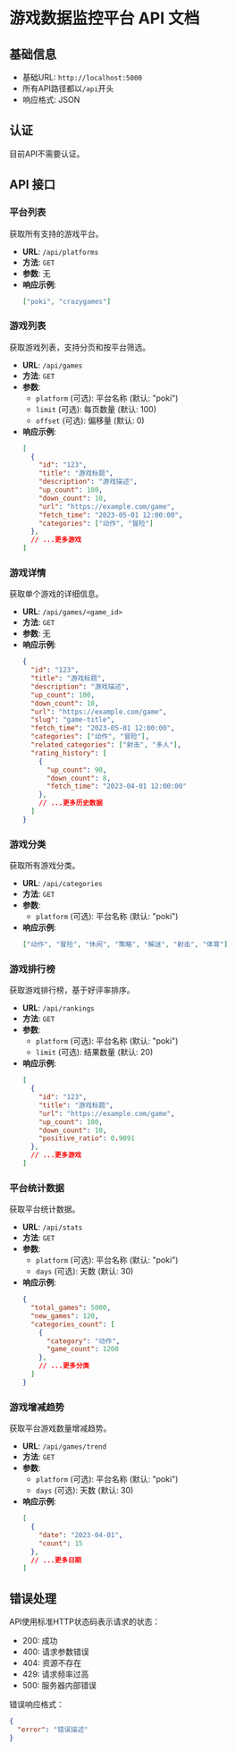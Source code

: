 # 游戏数据监控平台 API 文档

## 基础信息

- 基础URL: `http://localhost:5000`
- 所有API路径都以`/api`开头
- 响应格式: JSON

## 认证

目前API不需要认证。

## API 接口

### 平台列表

获取所有支持的游戏平台。

- **URL**: `/api/platforms`
- **方法**: `GET`
- **参数**: 无
- **响应示例**:
  ```json
  ["poki", "crazygames"]
  ```

### 游戏列表

获取游戏列表，支持分页和按平台筛选。

- **URL**: `/api/games`
- **方法**: `GET`
- **参数**:
  - `platform` (可选): 平台名称 (默认: "poki")
  - `limit` (可选): 每页数量 (默认: 100)
  - `offset` (可选): 偏移量 (默认: 0)
- **响应示例**:
  ```json
  [
    {
      "id": "123",
      "title": "游戏标题",
      "description": "游戏描述",
      "up_count": 100,
      "down_count": 10,
      "url": "https://example.com/game",
      "fetch_time": "2023-05-01 12:00:00",
      "categories": ["动作", "冒险"]
    },
    // ...更多游戏
  ]
  ```

### 游戏详情

获取单个游戏的详细信息。

- **URL**: `/api/games/<game_id>`
- **方法**: `GET`
- **参数**: 无
- **响应示例**:
  ```json
  {
    "id": "123",
    "title": "游戏标题",
    "description": "游戏描述",
    "up_count": 100,
    "down_count": 10,
    "url": "https://example.com/game",
    "slug": "game-title",
    "fetch_time": "2023-05-01 12:00:00",
    "categories": ["动作", "冒险"],
    "related_categories": ["射击", "多人"],
    "rating_history": [
      {
        "up_count": 90,
        "down_count": 8,
        "fetch_time": "2023-04-01 12:00:00"
      },
      // ...更多历史数据
    ]
  }
  ```

### 游戏分类

获取所有游戏分类。

- **URL**: `/api/categories`
- **方法**: `GET`
- **参数**:
  - `platform` (可选): 平台名称 (默认: "poki")
- **响应示例**:
  ```json
  ["动作", "冒险", "休闲", "策略", "解谜", "射击", "体育"]
  ```

### 游戏排行榜

获取游戏排行榜，基于好评率排序。

- **URL**: `/api/rankings`
- **方法**: `GET`
- **参数**:
  - `platform` (可选): 平台名称 (默认: "poki")
  - `limit` (可选): 结果数量 (默认: 20)
- **响应示例**:
  ```json
  [
    {
      "id": "123",
      "title": "游戏标题",
      "url": "https://example.com/game",
      "up_count": 100,
      "down_count": 10,
      "positive_ratio": 0.9091
    },
    // ...更多游戏
  ]
  ```

### 平台统计数据

获取平台统计数据。

- **URL**: `/api/stats`
- **方法**: `GET`
- **参数**:
  - `platform` (可选): 平台名称 (默认: "poki")
  - `days` (可选): 天数 (默认: 30)
- **响应示例**:
  ```json
  {
    "total_games": 5000,
    "new_games": 120,
    "categories_count": [
      {
        "category": "动作",
        "game_count": 1200
      },
      // ...更多分类
    ]
  }
  ```

### 游戏增减趋势

获取平台游戏数量增减趋势。

- **URL**: `/api/games/trend`
- **方法**: `GET`
- **参数**:
  - `platform` (可选): 平台名称 (默认: "poki")
  - `days` (可选): 天数 (默认: 30)
- **响应示例**:
  ```json
  [
    {
      "date": "2023-04-01",
      "count": 15
    },
    // ...更多日期
  ]
  ```

## 错误处理

API使用标准HTTP状态码表示请求的状态：

- 200: 成功
- 400: 请求参数错误
- 404: 资源不存在
- 429: 请求频率过高
- 500: 服务器内部错误

错误响应格式：

```json
{
  "error": "错误描述"
}
``` 